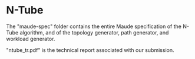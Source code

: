 # N-Tube

The "maude-spec" folder contains the entire Maude specification of the N-Tube algorithm, and of the topology generator, path generator, and workload generator.

"ntube_tr.pdf" is the technical report associated with our submission.
